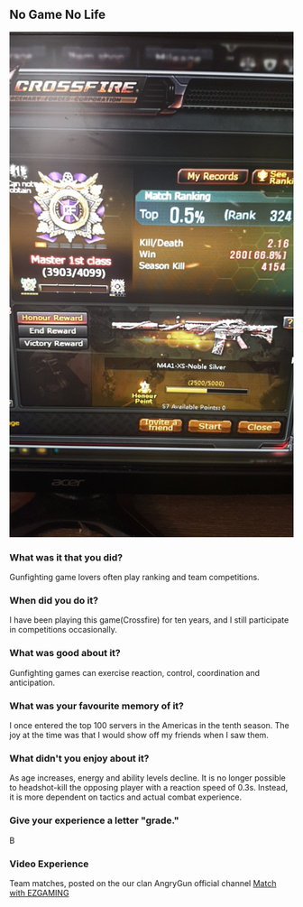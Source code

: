 ## No Game No Life
![Competitive ranking](Image/Rank.jpg)
### What was it that you did?

Gunfighting game lovers often play ranking and team competitions.

### When did you do it?

I have been playing this game(Crossfire) for ten years, and I still participate in competitions occasionally.

### What was good about it?

Gunfighting games can exercise reaction, control, coordination and anticipation.

### What was your favourite memory of it?

I once entered the top 100 servers in the Americas in the tenth season. The joy at the time was that I would show off my friends when I saw them.

### What didn't you enjoy about it?

As age increases, energy and ability levels decline. It is no longer possible to headshot-kill the opposing player with a reaction speed of 0.3s. Instead, it is more dependent on tactics and actual combat experience.

### Give your experience a letter "grade."

B

### Video Experience

Team matches, posted on the our clan AngryGun official channel
[Match with EZGAMING](https://www.youtube.com/watch?v=ZYjkY3HEtJk)